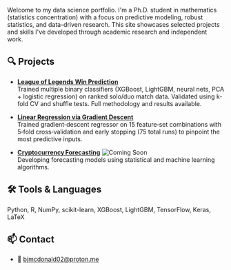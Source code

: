 Welcome to my data science portfolio. I'm a Ph.D. student in mathematics (statistics concentration) with a focus on predictive modeling, robust statistics, and data-driven research. This site showcases selected projects and skills I've developed through academic research and independent work.

## 🔍 Projects

- **[League of Legends Win Prediction](https://github.com/bjmcdonald002/lol-win-predict)**  
  Trained multiple binary classifiers (XGBoost, LightGBM, neural nets, PCA + logistic regression) on ranked solo/duo match data. Validated using k-fold CV and shuffle tests. Full methodology and results available.

- **[Linear Regression via Gradient Descent](https://github.com/bjmcdonald002/linear-regression-gd)**  
  Trained gradient‑descent regressor on 15 feature‑set combinations with 5‑fold cross‑validation and early stopping (75 total runs) to pinpoint the most predictive inputs.

- **[Cryptocurrency Forecasting](https://github.com/yourusername/crypto-pca-chaos)** ![Coming Soon](https://img.shields.io/badge/status-coming%20soon-lightgrey)  
  Developing forecasting models using statistical and machine learning algorithms.

## 🛠 Tools & Languages
Python, R, NumPy, scikit-learn, XGBoost, LightGBM, TensorFlow, Keras, LaTeX

## 📫 Contact
- 📧 [bjmcdonald02@proton.me](mailto:bjmcdonald02@proton.me)

